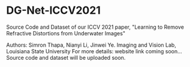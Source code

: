 # DG-Net-ICCV2021
Source Code and Dataset of our ICCV 2021 paper, "Learning to Remove Refractive Distortions from Underwater Images"

Authors: Simron Thapa, Nianyi Li, Jinwei Ye.
Imaging and Vision Lab, Louisiana State University
For more details: website link coming soon...
Source code and dataset will be uploaded soon.

